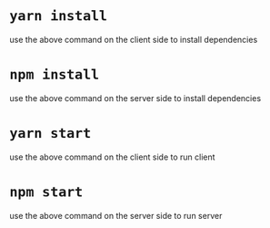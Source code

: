 # `yarn install`
use the above command on the client side to install dependencies
# `npm install`
use the above command on the server side to install dependencies
# `yarn start`
use the above command on the client side to run client
# `npm start`
use the above command on the server side to run server